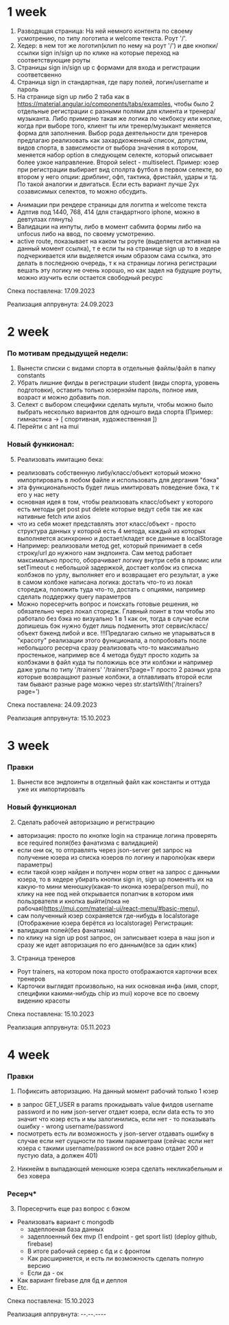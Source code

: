 # 1 week

1. Разводящая страница: На ней немного контента по своему усмотрению, по типу логотипа и welcome текста. Роут '/'.
2. Хедер: в нем тот же логотип(клип по нему на роут '/') и две кнопки/ссылки sign in/sign up по клике на которые переход на соответствующие роуты
3. Страницы sign in/sign up с формами для входа и регистрации соответсвенно
4. Страница sign in стандартная, где пару полей, логин/username и пароль
5. На странице sign up либо 2 таба как в https://material.angular.io/components/tabs/examples, чтобы было 2 отдельные регистрации с разными полями для клиента и тренера/музыканта. Либо примерно такая же логика по чекбоксу или кнопке, когда при выборе того, клиент ты или тренер/музыкант меняется форма для заполнения. Выбор рода деятельности для тренеров предлагаю реализовать как захардкоженный список, допустим, видов спорта, в зависимости от выбора значения в котором, меняется набор option в следующем селекте, который описывает более узкое направление. Второй select - multiselect. Пример: юзер при регистрации выбирает вид сполрта футбол в первом селекте, во втором у него опции: дриблинг, офп, тактика, фристайл, удары и тд. По такой аналогии и двигаться. Если есть вариант лучше 2ух созависимых селектов, то можно обсудить.

- Анимации при рендере страницы для логитпа и welcome текста
- Адптив под 1440, 768, 414 (для стандартного iphone, можно в девтулзах глянуть)
- Валидации на инпуты, либо в момент сабмита формы либо на unfocus либо на ввод, по своему усмотрению.
- active route, показывает на каком ты роуте (выделяется активная на данный момент ссылка), т е если ты на странице sign up то в хедере подчеркивается или выделяется иным образом сама ссылка, это делать в последнюю очередь, т к на страницы логина регистрации вешать эту логику не очень хорошо, но как задел на будущие роуты, можно изучить если остается свободный ресурс

Спека поставлена: 17.09.2023

Реализация аппрувнута: 24.09.2023

# 2 week

### По мотивам предыдущей недели:

1. Вынести списки с видами спорта в отдельные файлы/файл в папку constants
2. Убрать лишние филды в регистрации student (виды спорта, уровень подготовки), оставить только юзернэйм пароль, полное имя, возраст и можно добавить пол.
3. Селект с выбором специфики сделать мульти, чтобы можно было выбрать несколько вариантов для одношго вида спорта (Пример: гимнастика -> [ спортивная, художественная ])
4. Перейти с ant на mui

### Новый функионал:

5. Реализовать имитацию бека:

- реализовать собственную либу/класс/объект который можно импортировать в любом файле и использовать для дергания "бэка"
- эта функциональность будет лишь имитировать поведение бэка, т к его у нас нету
- основная идея в том, чтобы реализовать класс/объект у которого есть методы get post put delete которые ведут себя так же как нативные fetch или axios
- что из себя может представлять этот класс/объект - просто структура данных у которой есть 4 метода, каждый из которых выполняется асинхронно и достает/кладет все данные в localStorage
- Например: реализовали метод get, который принимает в себя строку/url до нужного нам эндпоинта. Сам метод работает максимально просто, оборачивает логику внутри себя в промис или setTimeout с небольшой задержкой, достает колбэк из списка колбэков по урлу, выполняет его и возвращает его результат, а уже в самом колбэке написана логика: достать что-то из локал стореджа, положить туда что-то, достать с опциями, например сделать поддержку query параметров
- Можно поресерчить вопрос и поискать готовые решения, не обязательно через локал сторедж. Главный поинт в том чтобы это работало без бэка но визуально 1 в 1 как он, тогда в случае если допишешь бэк нужно будет лишь подменить этот сервис/класс/объект бэкенд либой и все.
  !!!Предлагаю сильно не упарываться в "красоту" реализации этого функционала, а попробовать после небольшого ресерча сразу реализовать что-то максимально простенькое, например все 4 метода будут просто ходить за колбэками в файл куда ты положишь все эти колбэки и например даже урлы по типу '/trainers' '/trainers?page=1' просто 2 разных урла которые возвращают разные колбэки, а отлавливать второй если там бывают разные page можно через str.startsWith('/trainers?page=')

Спека поставлена: 24.09.2023

Реализация аппрувнута: 15.10.2023

# 3 week

### Правки

1. Вынести все эндпоинты в отделный файл как константы и оттуда уже их импортировать

### Новый функционал

2. Сделать рабочей авторизацию и регистрацию

- авторизация: просто по кнопке login на странице логина проверять все required поля(без фанатизма с валидацией)
- если они ок, то отправлять через json-server get запрос на получение юзера из списка юзеров по логину и паролю(как квери параметры)
- если такой юзер найден и получен норм ответ на запрос с данными юзера, то в хедере убирать кнопки sign in, sign up поменять их на какую-то мини менюшку(какая-то иконка юзера(person mui), по клику на нее под ней открывается попапчик в котором имя пользрвателя и кнопка выйти(пока не рабочая)https://mui.com/material-ui/react-menu/#basic-menu),
- сам полученный юзер сохраняется где-нибудь в localstorage (Отображение юзера берётся из localstorage)
  Регистрация:
- валидация полей(без фанатизма)
- по клику на sign up post запрос, он записывает юзера в наш json и сразу же идет авторизация по его данным(все за один клик)

3. Страница тренеров

- Роут trainers, на котором пока просто отображаются карточки всех тренеров
- Карточки выглядят произвольно, на них основная инфа (имя, спорт, специфики какими-нибудь chip из mui) короче все по своему видению красоты

Спека поставлена: 15.10.2023

Реализация аппрувнута: 05.11.2023

# 4 week

### Правки

1. Пофиксить авторизацию. На данный момент рабочий только 1 юзер

- в запрос GET_USER в params прокидывать value филдов username password и по ним json-server отдает юзера, если data есть то это значит что юзер есть и мы залогинились, если нет - то показывать ошибку - wrong username/password
- посмотреть есть ли возможность у json-server отдавать ошибку в случае если нет сущности по таким параметрам (сейчас если нет юзера с такими username/password он все равно отдает 200 и пустую data, а должен 401)

2. Никнейм в выпадающей менюшке юзера сделать некликабельным и без ховера

### Ресерч\*

3. Поресерчить еще раз вопрос с бэком

- Реализовать вариант с mongodb
  - задеплоеная база данных
  - задеплоенный бек mvp (1 endpoint - get sport list) (deploy github, firebase)
  - В итоге рабочий сервер с бд и с фронтом
  - Как расширияется, и есть ли возможность сделать полную версию
  - Если да - ок
- Как вариант firebase для бд и деплоя
- Etc.

Спека поставлена: 15.10.2023

Реализация аппрувнута: --.--.----
